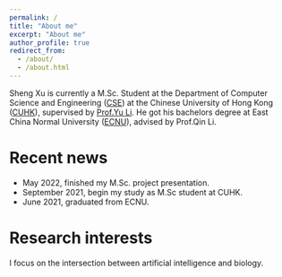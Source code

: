 ```yaml
---
permalink: /
title: "About me"
excerpt: "About me"
author_profile: true
redirect_from: 
  - /about/
  - /about.html
---
```



Sheng Xu is currently a M.Sc. Student at the Department of Computer Science and Engineering ([CSE](https://www.cse.cuhk.edu.hk/)) at the Chinese University of Hong Kong ([CUHK](https://www.cuhk.edu.hk/english/index.html)), supervised by [Prof.Yu Li](https://liyu95.com/). He got his bachelors degree at East China Normal University ([ECNU](https://english.ecnu.edu.cn/)), advised by Prof.Qin Li.

Recent news
======
- May 2022, finished my M.Sc. project presentation.
- September 2021, begin my study as M.Sc student at CUHK.
- June 2021, graduated from ECNU.

Research interests
======
I focus on the intersection between artificial intelligence and biology. 

